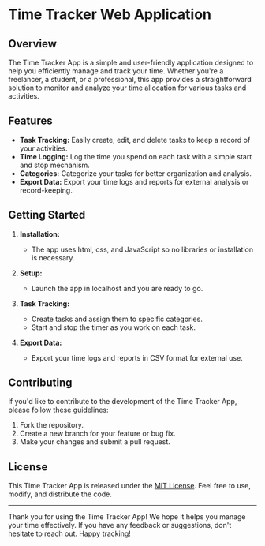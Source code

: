 # Time Tracker Web Application

## Overview

The Time Tracker App is a simple and user-friendly application designed to help you efficiently manage and track your time. Whether you're a freelancer, a student, or a professional, this app provides a straightforward solution to monitor and analyze your time allocation for various tasks and activities.

## Features

- **Task Tracking:** Easily create, edit, and delete tasks to keep a record of your activities.
- **Time Logging:** Log the time you spend on each task with a simple start and stop mechanism.
- **Categories:** Categorize your tasks for better organization and analysis.
- **Export Data:** Export your time logs and reports for external analysis or record-keeping.

## Getting Started

1. **Installation:**
   - The app uses html, css, and JavaScript so no libraries or installation is necessary. 

2. **Setup:**
   - Launch the app in localhost and you are ready to go.

3. **Task Tracking:**
   - Create tasks and assign them to specific categories.
   - Start and stop the timer as you work on each task.

4. **Export Data:**
   - Export your time logs and reports in CSV format for external use.

## Contributing

If you'd like to contribute to the development of the Time Tracker App, please follow these guidelines:

1. Fork the repository.
2. Create a new branch for your feature or bug fix.
3. Make your changes and submit a pull request.

## License

This Time Tracker App is released under the [MIT License](./LICENSE). Feel free to use, modify, and distribute the code.

---

Thank you for using the Time Tracker App! We hope it helps you manage your time effectively. If you have any feedback or suggestions, don't hesitate to reach out. Happy tracking!
